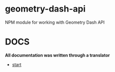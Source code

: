 # geometry-dash-api
NPM module for working with Geometry Dash API
# DOCS
 **All documentation was written through a translator**
* [start](https://github.com/fakemancat/geometry-dash-api/blob/master/docs/start.md)
#
